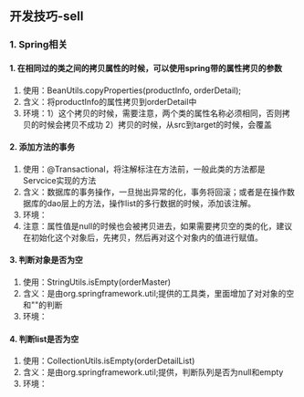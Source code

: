 ## 开发技巧-sell
### 1. Spring相关
#### 1. 在相同过的类之间的拷贝属性的时候，可以使用spring带的属性拷贝的参数
1. 使用：BeanUtils.copyProperties(productInfo, orderDetail);
2. 含义：将productInfo的属性拷贝到orderDetail中
3. 环境：1）这个拷贝的时候，需要注意，两个类的属性名称必须相同，否则拷贝的时候会拷贝不成功
        2）拷贝的时候，从src到target的时候，会覆盖



#### 2. 添加方法的事务
1. 使用：@Transactional，将注解标注在方法前，一般此类的方法都是Servcice实现的方法
2. 含义：数据库的事务操作，一旦抛出异常的化，事务将回滚；或者是在操作数据库的dao层上的方法，操作list的多行数据的时候，添加该注解。
3. 环境：
4. 注意：属性值是null的时候也会被拷贝进去，如果需要拷贝空的类的化，建议在初始化这个对象后，先拷贝，然后再对这个对象内的值进行赋值。


#### 3. 判断对象是否为空
1. 使用：StringUtils.isEmpty(orderMaster)
2. 含义：是由org.springframework.util;提供的工具类，里面增加了对对象的空和""的判断
3. 环境：

#### 4. 判断list是否为空
1. 使用：CollectionUtils.isEmpty(orderDetailList)
2. 含义：是由org.springframework.util;提供，判断队列是否为null和empty
3. 环境：
